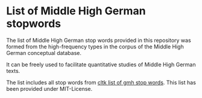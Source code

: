 # List of Middle High German stopwords

The list of Middle High German stop words provided in this repository was formed from the high-frequency types in the corpus of the Middle High German conceptual database.

It can be freely used to facilitate quantitative studies of Middle High German texts.

The list includes all stop words from [cltk list of gmh stop words](https://github.com/cltk/cltk/blob/master/src/cltk/stops/gmh.py). This list has been provided under MIT-License.